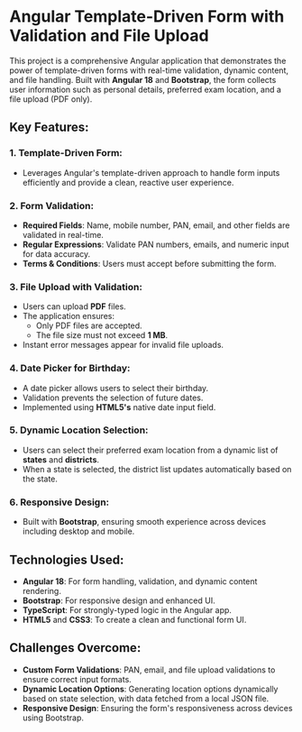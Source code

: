 # Angular Template-Driven Form with Validation and File Upload

This project is a comprehensive Angular application that demonstrates the power of template-driven forms with real-time validation, dynamic content, and file handling. Built with **Angular 18** and **Bootstrap**, the form collects user information such as personal details, preferred exam location, and a file upload (PDF only).

## Key Features:

### 1. Template-Driven Form:

- Leverages Angular's template-driven approach to handle form inputs efficiently and provide a clean, reactive user experience.

### 2. Form Validation:

- **Required Fields**: Name, mobile number, PAN, email, and other fields are validated in real-time.
- **Regular Expressions**: Validate PAN numbers, emails, and numeric input for data accuracy.
- **Terms & Conditions**: Users must accept before submitting the form.

### 3. File Upload with Validation:

- Users can upload **PDF** files.
- The application ensures:
  - Only PDF files are accepted.
  - The file size must not exceed **1 MB**.
- Instant error messages appear for invalid file uploads.

### 4. Date Picker for Birthday:

- A date picker allows users to select their birthday.
- Validation prevents the selection of future dates.
- Implemented using **HTML5's** native date input field.

### 5. Dynamic Location Selection:

- Users can select their preferred exam location from a dynamic list of **states** and **districts**.
- When a state is selected, the district list updates automatically based on the state.

### 6. Responsive Design:

- Built with **Bootstrap**, ensuring smooth experience across devices including desktop and mobile.

## Technologies Used:

- **Angular 18**: For form handling, validation, and dynamic content rendering.
- **Bootstrap**: For responsive design and enhanced UI.
- **TypeScript**: For strongly-typed logic in the Angular app.
- **HTML5** and **CSS3**: To create a clean and functional form UI.

## Challenges Overcome:

- **Custom Form Validations**: PAN, email, and file upload validations to ensure correct input formats.
- **Dynamic Location Options**: Generating location options dynamically based on state selection, with data fetched from a local JSON file.
- **Responsive Design**: Ensuring the form's responsiveness across devices using Bootstrap.


